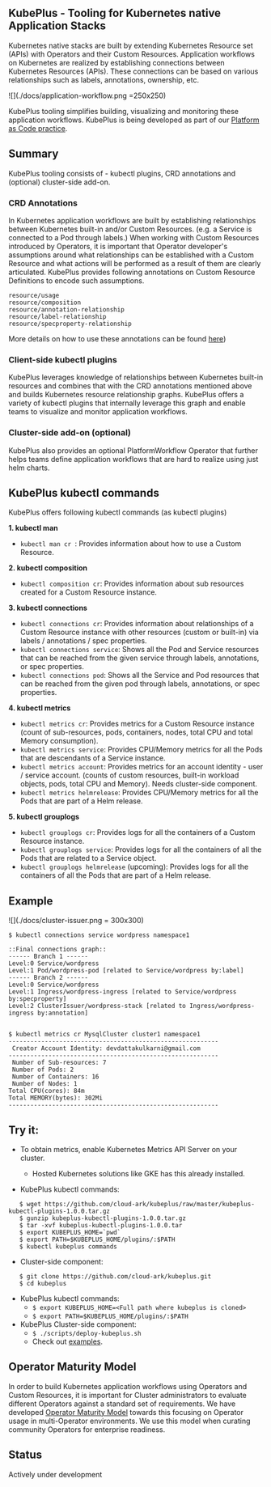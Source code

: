 ## KubePlus - Tooling for Kubernetes native Application Stacks

Kubernetes native stacks are built by extending Kubernetes Resource set (APIs) with Operators and their Custom Resources. Application workflows on Kubernetes are realized by establishing connections between Kubernetes Resources (APIs). These connections can be based on various relationships such as labels, annotations, ownership, etc.

![](./docs/application-workflow.png =250x250)

KubePlus tooling simplifies building, visualizing and monitoring these application workflows. KubePlus is being developed as part of our [Platform as Code practice](https://cloudark.io/platform-as-code).

## Summary

KubePlus tooling consists of - kubectl plugins, CRD annotations and (optional) cluster-side add-on.

### CRD Annotations

In Kubernetes application workflows are built by establishing relationships between Kubernetes built-in and/or Custom Resources. (e.g. a Service is connected to a Pod through labels.) When working with Custom Resources introduced by Operators, it is important that Operator developer's assumptions around what relationships can be established with a Custom Resource and what actions will be performed as a result of them are clearly articulated. KubePlus provides following annotations on Custom Resource Definitions to encode such assumptions.

```
resource/usage
resource/composition
resource/annotation-relationship
resource/label-relationship
resource/specproperty-relationship
```

More details on how to use these annotations can be found [here](./details.rst))

### Client-side kubectl plugins

KubePlus leverages knowledge of relationships between Kubernetes built-in resources and combines that with the CRD annotations mentioned above and builds Kubernetes resource relationship graphs. KubePlus offers a variety of kubectl plugins that internally leverage this graph and enable teams to visualize and monitor application workflows.

### Cluster-side add-on (optional)

KubePlus also provides an optional PlatformWorkflow Operator that further helps teams define application workflows that are hard to realize using just helm charts.

## KubePlus kubectl commands

KubePlus offers following kubectl commands (as kubectl plugins)

**1. kubectl man**

- ``kubectl man cr ``: Provides information about how to use a Custom Resource.

**2. kubectl composition**

- ``kubectl composition cr``: Provides information about sub resources created for a Custom Resource instance.

**3. kubectl connections**

- ``kubectl connections cr``: Provides information about relationships of a Custom Resource instance with other resources (custom or built-in) via labels / annotations / spec properties.
- ``kubectl connections service``: Shows all the Pod and Service resources that can be reached from the given service through labels, annotations, or spec properties. 
- ``kubectl connections pod``: Shows all the Service and Pod resources that can be reached from the given pod through labels, annotations, or spec properties.

**4. kubectl metrics**

- ``kubectl metrics cr``: Provides metrics for a Custom Resource instance (count of sub-resources, pods, containers, nodes, total CPU and total Memory consumption).
- ``kubectl metrics service``: Provides CPU/Memory metrics for all the Pods that are descendants of a Service instance. 
- ``kubectl metrics account``: Provides metrics for an account identity - user / service account. (counts of custom resources, built-in workload objects, pods, total CPU and Memory). Needs cluster-side component.
- ``kubectl metrics helmrelease``: Provides CPU/Memory metrics for all the Pods that are part of a Helm release.

**5. kubectl grouplogs**

- ``kubectl grouplogs cr``: Provides logs for all the containers of a Custom Resource instance.
- ``kubectl grouplogs service``: Provides logs for all the containers of all the Pods that are related to a Service object.
- ``kubectl grouplogs helmrelease`` (upcoming): Provides logs for all the containers of all the Pods that are part of a Helm release.


## Example

![](./docs/cluster-issuer.png = 300x300)

``` 
$ kubectl connections service wordpress namespace1

::Final connections graph::
------ Branch 1 ------
Level:0 Service/wordpress
Level:1 Pod/wordpress-pod [related to Service/wordpress by:label]
------ Branch 2 ------
Level:0 Service/wordpress
Level:1 Ingress/wordpress-ingress [related to Service/wordpress by:specproperty]
Level:2 ClusterIssuer/wordpress-stack [related to Ingress/wordpress-ingress by:annotation]


$ kubectl metrics cr MysqlCluster cluster1 namespace1
---------------------------------------------------------- 
 Creator Account Identity: devdattakulkarni@gmail.com
---------------------------------------------------------- 
 Number of Sub-resources: 7
 Number of Pods: 2
 Number of Containers: 16
 Number of Nodes: 1
Total CPU(cores): 84m
Total MEMORY(bytes): 302Mi
----------------------------------------------------------
```

## Try it:

- To obtain metrics, enable Kubernetes Metrics API Server on your cluster.
  - Hosted Kubernetes solutions like GKE has this already installed.

- KubePlus kubectl commands:

```
   $ wget https://github.com/cloud-ark/kubeplus/raw/master/kubeplus-kubectl-plugins-1.0.0.tar.gz
   $ gunzip kubeplus-kubectl-plugins-1.0.0.tar.gz
   $ tar -xvf kubeplus-kubectl-plugins-1.0.0.tar
   $ export KUBEPLUS_HOME=`pwd`
   $ export PATH=$KUBEPLUS_HOME/plugins/:$PATH
   $ kubectl kubeplus commands
```

- Cluster-side component:

```
   $ git clone https://github.com/cloud-ark/kubeplus.git
   $ cd kubeplus
```
- KubePlus kubectl commands:
  - ```$ export KUBEPLUS_HOME=<Full path where kubeplus is cloned>```
  - ```$ export PATH=$KUBEPLUS_HOME/plugins/:$PATH```
- KubePlus Cluster-side component:
  - ```$ ./scripts/deploy-kubeplus.sh```
  - Check out [examples](./examples/moodle-with-presslabs/).

## Operator Maturity Model

In order to build Kubernetes application workflows using Operators and Custom Resources, it is important for Cluster administrators to evaluate different Operators against a standard set of requirements. We have developed [Operator Maturity Model](https://github.com/cloud-ark/kubeplus/blob/master/Guidelines.md) towards this focusing on Operator usage in multi-Operator environments. We use this model when curating community Operators for enterprise readiness. 


## Status

Actively under development

